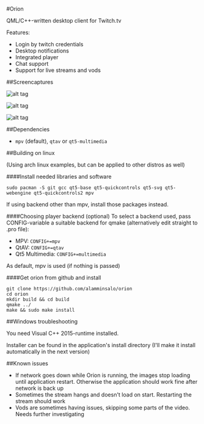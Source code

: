 
#Orion

QML/C++-written desktop client for Twitch.tv

Features: 

* Login by twitch credentials
* Desktop notifications
* Integrated player
* Chat support
* Support for live streams and vods

##Screencaptures

![alt tag](https://raw.githubusercontent.com/alamminsalo/orion/master/resources/screenshots/7.png)

![alt tag](https://raw.githubusercontent.com/alamminsalo/orion/master/resources/screenshots/5.png)

![alt tag](https://raw.githubusercontent.com/alamminsalo/orion/master/resources/screenshots/8.jpeg)

##Dependencies

* `mpv` (default), `qtav` or `qt5-multimedia`

##Building on linux

(Using arch linux examples, but can be applied to other distros as well)

####Install needed libraries and software

```
sudo pacman -S git gcc qt5-base qt5-quickcontrols qt5-svg qt5-webengine qt5-quickcontrols2 mpv
```

If using backend other than mpv, install those packages instead.

####Choosing player backend (optional)
To select a backend used, pass CONFIG-variable a suitable backend for qmake (alternatively edit straight to .pro file):

* MPV: `CONFIG+=mpv`
* QtAV: `CONFIG+=qtav`
* Qt5 Multimedia: `CONFIG+=multimedia`

As default, mpv is used (if nothing is passed)

####Get orion from github and install

```
git clone https://github.com/alamminsalo/orion
cd orion
mkdir build && cd build
qmake ../
make && sudo make install
```

##Windows troubleshooting

You need Visual C++ 2015-runtime installed. 

Installer can be found in the application's install directory (I'll make it install automatically in the next version)

##Known issues

* If network goes down while Orion is running, the images stop loading until application restart. Otherwise the application should work fine after network is back up
* Sometimes the stream hangs and doesn't load on start. Restarting the stream should work
* Vods are sometimes having issues, skipping some parts of the video. Needs further investigating

